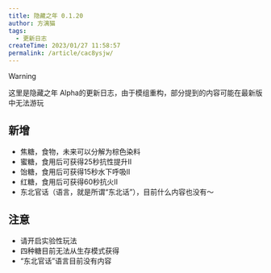 ```yaml
---
title: 隐藏之年 0.1.20
author: 方漓猫
tags:
  - 更新日志
createTime: 2023/01/27 11:58:57
permalink: /article/cac8ysjw/
---
```

> [!WARNING]
> 这里是隐藏之年 Alpha的更新日志，由于模组重构，部分提到的内容可能在最新版中无法游玩

## 新增
- 焦糖，食物，未来可以分解为棕色染料
- 蜜糖，食用后可获得25秒抗性提升II
- 饴糖，食用后可获得15秒水下呼吸II
- 红糖，食用后可获得60秒抗火II
- 东北官话（语言，就是所谓“东北话”），目前什么内容也没有～

## 注意
- 请开启实验性玩法
- 四种糖目前无法从生存模式获得
- “东北官话”语言目前没有内容